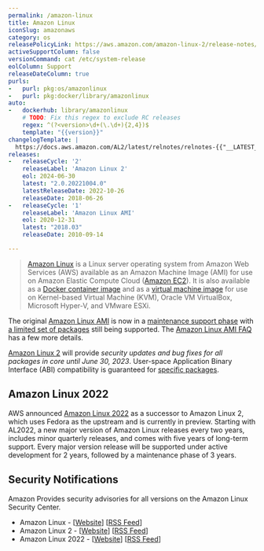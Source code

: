 ```yaml
---
permalink: /amazon-linux
title: Amazon Linux
iconSlug: amazonaws
category: os
releasePolicyLink: https://aws.amazon.com/amazon-linux-2/release-notes/
activeSupportColumn: false
versionCommand: cat /etc/system-release
eolColumn: Support
releaseDateColumn: true
purls:
-   purl: pkg:os/amazonlinux
-   purl: pkg:docker/library/amazonlinux
auto:
-   dockerhub: library/amazonlinux
    # TODO: Fix this regex to exclude RC releases
    regex: ^(?<version>\d+(\.\d+){2,4})$
    template: "{{version}}"
changelogTemplate: |
  https://docs.aws.amazon.com/AL2/latest/relnotes/relnotes-{{"__LATEST__"|slice:4,8 }}.html
releases:
-   releaseCycle: '2'
    releaseLabel: 'Amazon Linux 2'
    eol: 2024-06-30
    latest: "2.0.20221004.0"
    latestReleaseDate: 2022-10-26
    releaseDate: 2018-06-26
-   releaseCycle: '1'
    releaseLabel: 'Amazon Linux AMI'
    eol: 2020-12-31
    latest: "2018.03"
    releaseDate: 2010-09-14

---
```


> [Amazon Linux][al2] is a Linux server operating system from Amazon Web Services (AWS) available as an Amazon Machine Image (AMI) for use on Amazon Elastic Compute Cloud ([Amazon EC2](https://aws.amazon.com/ec2/)). It is also available as a [Docker container image](https://hub.docker.com/_/amazonlinux/) and as a [virtual machine image](https://cdn.amazonlinux.com/os-images/latest/) for use on Kernel-based Virtual Machine (KVM), Oracle VM VirtualBox, Microsoft Hyper-V, and VMware ESXi.

The original [Amazon Linux AMI][al1] is now in a [maintenance support phase][al1-eol] with [a limited set of packages](https://amazonlinux.github.io/al1-support-statements/) still being supported. The [Amazon Linux AMI FAQ](https://aws.amazon.com/amazon-linux-ami/faqs/) has a few more details.

[Amazon Linux 2][al2] will provide _security updates and bug fixes for all packages in core until June 30, 2023_. User-space Application Binary Interface (ABI) compatibility is guaranteed for [specific packages][al2-faq].

## Amazon Linux 2022

AWS announced [Amazon Linux 2022](https://aws.amazon.com/linux/amazon-linux-2022/) as a successor to Amazon Linux 2, which uses Fedora as the upstream and is currently in preview. Starting with AL2022, a new major version of Amazon Linux releases every two years, includes minor quarterly releases, and comes with five years of long-term support. Every major version release will be supported under active development for 2 years, followed by a maintenance phase of 3 years.

## Security Notifications

Amazon Provides security advisories for all versions on the Amazon Linux Security Center.

- Amazon Linux - [[Website][al-sec]] [[RSS Feed][al-sec-rss]]
- Amazon Linux 2 - [[Website][al2-sec]] [[RSS Feed][al2-sec-rss]]
- Amazon Linux 2022 - [[Website][al2022-sec]] [[RSS Feed][al2022-sec-rss]]

[al1]: https://aws.amazon.com/amazon-linux-ami/ "Amazon Linux AMI, no longer supported"
[al2]: https://aws.amazon.com/amazon-linux-2/ "Amazon Linux 2"
[al1-eol]: https://aws.amazon.com/blogs/aws/update-on-amazon-linux-ami-end-of-life/ "Update on Amazon Linux AMI end-of-life"
[al1-faq]: https://aws.amazon.com/amazon-linux-ami/faqs/ "Amazon Linux AMI FAQ"
[al2-faq]: https://aws.amazon.com/amazon-linux-2/faqs/#Long_Term_Support "Amazon Linux 2 FAQs"

[al-sec]: https://alas.aws.amazon.com/
[al-sec-rss]: https://alas.aws.amazon.com/alas.rss

[al2-sec]: https://alas.aws.amazon.com/alas2.html
[al2-sec-rss]: https://alas.aws.amazon.com/AL2/alas.rss

[al2022-sec]: https://alas.aws.amazon.com/alas2022.html
[al2022-sec-rss]: https://alas.aws.amazon.com/AL2022/alas.rss
